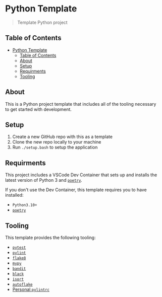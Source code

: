 # Python Template

> Template Python project

## Table of Contents

- [Python Template](#python-template)
  - [Table of Contents](#table-of-contents)
  - [About](#about)
  - [Setup](#setup)
  - [Requirments](#requirments)
  - [Tooling](#tooling)

## About

This is a Python project template that includes all of the tooling necessary to get started with development.

## Setup

1. Create a new GitHub repo with this as a template
2. Clone the new repo locally to your machine
3. Run `./setup.bash` to setup the application

## Requirments

This project includes a VSCode Dev Container that sets up and installs the latest version of Python 3 and [`poetry`](https://python-poetry.org).

If you don't use the Dev Container, this template requires you to have installed:

- `Python3.10+`
- [`poetry`](https://python-poetry.org)

## Tooling

This template provides the following tooling:

- [`pytest`](https://docs.pytest.org/en/7.1.x/)
- [`pylint`](https://pylint.pycqa.org/en/latest/)
- [`flake8`](https://flake8.pycqa.org/en/latest/)
- [`mypy`](http://www.mypy-lang.org/)
- [`bandit`](https://bandit.readthedocs.io/en/latest/)
- [`black`](https://black.readthedocs.io/en/stable/)
- [`isort`](https://pycqa.github.io/isort/)
- [`autoflake`](https://pypi.org/project/autoflake/)
- [Personal `pylintrc`](https://gist.githubusercontent.com/NicholasSynovic/6f0cc09cbf4c0c1439ce119eb1c419bd/raw/dd435c8711cb6ed9140e5bf7801de2e2988162a0/pylintrc)
